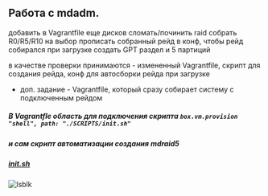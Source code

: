 Работа с mdadm.
----------------------
добавить в Vagrantfile еще дисков
сломать/починить raid
собрать R0/R5/R10 на выбор 
прописать собранный рейд в конф, чтобы рейд собирался при загрузке
создать GPT раздел и 5 партиций

в качестве проверки принимаются - измененный Vagrantfile, скрипт для создания рейда, конф для автосборки рейда при загрузке
* доп. задание - Vagrantfile, который сразу собирает систему с подключенным рейдом

##### В Vagrantfle область для подключения скрипта `box.vm.provision "shell", path: "./SCRIPTS/init.sh"`
##### и сам скрипт автоматизации создания mdraid5 
##### [init.sh](https://github.com/kyourselfer/OTUS_LinuxAdmin201804/blob/master/lesson2_mdraid/SCRIPTS/init.sh)

![lsblk](https://github.com/kyourselfer/OTUS_LinuxAdmin201804/blob/master/lesson2_mdraid/lsblk.jpeg)

